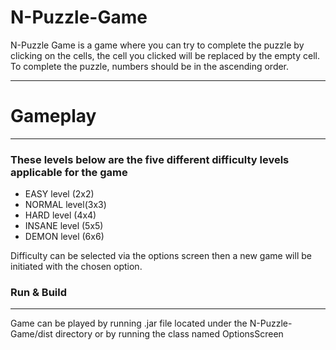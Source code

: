 # N-Puzzle-Game
N-Puzzle Game is a game where you can try to complete the puzzle by clicking on the cells,
the cell you clicked will be replaced by the empty cell. To complete the puzzle, numbers
should be in the ascending order.

---

# Gameplay

---

### These levels below are the five different difficulty levels applicable for the game
* EASY level (2x2)
* NORMAL level(3x3)
* HARD level (4x4)
* INSANE level (5x5)
* DEMON level (6x6)

Difficulty can be selected via the options screen then a new game will be initiated with
the chosen option.

### Run & Build

---

Game can be played by running .jar file located under the N-Puzzle-Game/dist directory
or by running the class named OptionsScreen